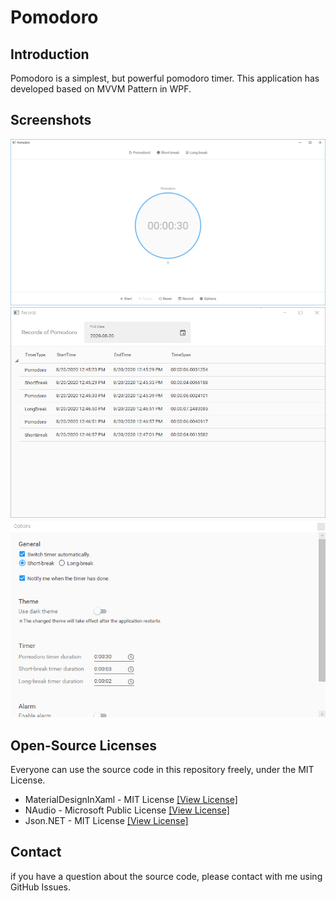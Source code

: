 # Pomodoro
## Introduction
Pomodoro is a simplest, but powerful pomodoro timer. This application has developed based on MVVM Pattern in WPF.

## Screenshots
![Main](./screenshots/main.PNG)
![Records](./screenshots/records.PNG)
![Options](./screenshots/options.PNG)

## Open-Source Licenses
Everyone can use the source code in this repository freely, under the MIT License.
 * MaterialDesignInXaml - MIT License [[View License]](https://github.com/MaterialDesignInXAML/MaterialDesignInXamlToolkit/blob/master/LICENSE)
 * NAudio - Microsoft Public License [[View License]](https://github.com/naudio/NAudio/blob/master/license.txt)
 * Json.NET - MIT License [[View License]](https://github.com/JamesNK/Newtonsoft.Json/blob/master/LICENSE.md)

## Contact
if you have a question about the source code, please contact with me using GitHub Issues.
